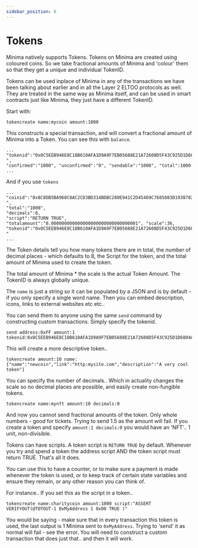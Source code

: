```yaml
---
sidebar_position: 6
---
```


# Tokens

Minima natively supports Tokens. Tokens on Minima are created using coloured coins. So we take fractional amounts of Minima and 'colour' them so that they get a unique and individual TokenID. 

Tokens can be used inplace of Minima in any of the transactions we have been talking about earlier and in all the Layer 2 ELTOO protocols as well. They are treated in the same way as Minima itself, and can be used in smart contracts just like Minima, they just have a different TokenID.

Start with:

~~~~
tokencreate name:mycoin amount:1000
~~~~

This constructs a special transaction, and will convert a fractional amount of Minima into a Token. You can see this with `balance`.

~~~~
...
"tokenid":"0x0C5EEB946E8C18B610AFA1D9A9F7EB05688E21A72608D5F43C925D1D6804A16E ",
"confirmed":"1000", "unconfirmed":"0", "sendable":"1000", "total":1000
...
~~~~

And if you use `tokens`

~~~~
...
"coinid":"0x8C8DB5BA960C8AC2CD3BD314BDBC280E941C2D45469C7685083D19387024CA54 ",
"total":"1000",
"decimals":8,
"script":"RETURN TRUE", "totalamount":"0.000000000000000000000000000000001", "scale":36,
"tokenid":"0x0C5EEB946E8C18B610AFA1D9A9F7EB05688E21A72608D5F43C925D1D6804A16E "
...
~~~~

The Token details tell you how many tokens there are in total, the number of decimal places - which defaults to 8, the Script for the token, and the total amount of Minima used to create the token. 

The total amount of Minima * the scale is the actual Token Amount. The TokenID is always globally unique.

The `name` is just a string so it can be populated by a JSON and is by default - if you only specify a single word name. Then you can embed description, icons, links to external websites etc etc..

You can send them to anyone using the same `send` command by constructing custom transactions. Simply specify the tokenid.

~~~~
send address:0xFF amount:1 tokenid:0x0C5EEB946E8C18B610AFA1D9A9F7EB05688E21A72608D5F43C925D1D6804A16E
~~~~

This will create a more descriptive token..

~~~~
tokencreate amount:10 name:{"name":"newcoin","link":"http:mysite.com","description":"A very cool token"}
~~~~

You can specify the number of decimals.. Which in actuality changes the scale so no decimal places are possible, and easily create non-fungible tokens.

~~~~
tokencreate name:mynft amount:10 decimals:0
~~~~

And now you cannot send fractional amounts of the token. Only whole numbers - good for tickets. Trying to send 1.5 as the amount will fail. If you create a token and specify `amount:1 decimals:0` you would have an 'NFT'.. 1 unit, non-divisible.

Tokens can have scripts. A token script is `RETURN TRUE` by default. Whenever you try and spend a token the address script AND the token script must return TRUE. That's all it does.

You can use this to have a counter, or to make sure a payment is made whenever the token is used, or to keep track of certain state variables and ensure they remain, or any other reason you can think of.

For instance.. If you set this as the script in a token..

~~~~
tokencreate name:charitycoin amount:1000 script:"ASSERT VERIFYOUT(@TOTOUT-1 0xMyAddress 1 0x00 TRUE )"
~~~~

You would be saying - make sure that in every transaction this token is used, the last output is 1 Minima sent to `0xMyAddress`. Trying to 'send' it as normal will fail - see the error. You will need to construct a custom transaction that does just that.. and then it will work.

